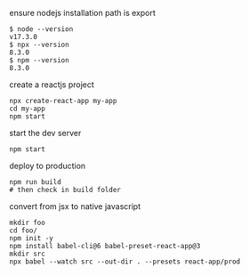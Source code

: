 ensure nodejs installation path is export

```
$ node --version
v17.3.0
$ npx --version
8.3.0
$ npm --version
8.3.0
```

create a reactjs project
```
npx create-react-app my-app
cd my-app
npm start
```

start the dev server
```
npm start
```

deploy to production
```
npm run build
# then check in build folder
```




convert from jsx to native javascript
```
mkdir foo
cd foo/
npm init -y
npm install babel-cli@6 babel-preset-react-app@3
mkdir src
npx babel --watch src --out-dir . --presets react-app/prod
```

